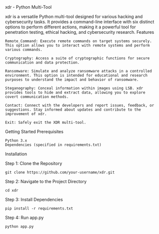 xdr - Python Multi-Tool

xdr is a versatile Python multi-tool designed for various hacking and cybersecurity tasks. It provides a command-line interface with six distinct options to perform different actions, making it a powerful tool for penetration testing, ethical hacking, and cybersecurity research.
Features

    Remote_Command: Execute remote commands on target systems securely. This option allows you to interact with remote systems and perform various commands.

    Cryptography: Access a suite of cryptographic functions for secure communication and data protection.

    Ransomware: Simulate and analyze ransomware attacks in a controlled environment. This option is intended for educational and research purposes to understand the impact and behavior of ransomware.

    Steganography: Conceal information within images using LSB. xdr provides tools to hide and extract data, allowing you to explore covert communication methods.

    Contact: Connect with the developers and report issues, feedback, or suggestions. Stay informed about updates and contribute to the improvement of xdr.

    Exit: Safely exit the XDR multi-tool.

Getting Started
Prerequisites

    Python 3.x
    Dependencies (specified in requirements.txt)

Installation

Step 1: Clone the Repository

    git clone https://github.com/your-username/xdr.git
Step 2: Navigate to the Project Directory

    cd xdr
Step 3: Install Dependencies

    pip install -r requirements.txt
Step 4: Run app.py

    python app.py
